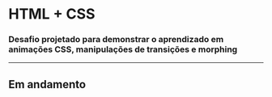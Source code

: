 # HTML + CSS

### Desafio projetado para demonstrar o aprendizado em animações CSS, manipulações de transições e morphing

---

## Em andamento
